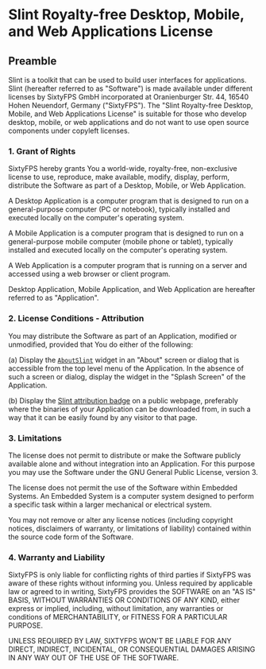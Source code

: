 # Slint Royalty-free Desktop, Mobile, and Web Applications License

## Preamble

Slint is a toolkit that can be used to build user interfaces for applications. Slint (hereafter referred to as "Software") is made available under different licenses by SixtyFPS GmbH incorporated at Oranienburger Str. 44, 16540 Hohen Neuendorf, Germany ("SixtyFPS"). The "Slint Royalty-free Desktop, Mobile, and Web Applications License" is suitable for those who develop desktop, mobile, or web applications and do not want to use open source components under copyleft licenses.

### 1. Grant of Rights

SixtyFPS hereby grants You a world-wide, royalty-free, non-exclusive license to use, reproduce, make available, modify, display, perform, distribute the Software as part of a Desktop, Mobile, or Web Application.

A Desktop Application is a computer program that is designed to run on a general-purpose computer (PC or notebook), typically installed and executed locally on the computer's operating system.

A Mobile Application is a computer program that is designed to run on a general-purpose mobile computer (mobile phone or tablet), typically installed and executed locally on the computer's operating system.

A Web Application is a computer program that is running on a server and accessed using a web browser or client program.

Desktop Application, Mobile Application, and Web Application are hereafter referred to as "Application".

### 2. License Conditions - Attribution

You may distribute the Software as part of an Application, modified or unmodified, provided that You do either of the following:

(a) Display the [`AboutSlint`](https://slint.dev/snapshots/master/docs/slint/src/language/widgets/aboutslint.html) widget in an "About" screen or dialog that is accessible from the top level menu of the Application. In the absence of such a screen or dialog, display the widget in the "Splash Screen" of the Application.

(b) Display the [Slint attribution badge](https://github.com/slint-ui/slint/tree/master/logo/MadeWithSlint-logo-whitebg.png) on a public webpage, preferably where the binaries of your Application can be downloaded from, in such a way that it can be easily found by any visitor to that page.

### 3. Limitations

The license does not permit to distribute or make the Software publicly available alone and without integration into an Application. For this purpose you may use the Software under the GNU General Public License, version 3.

The license does not permit the use of the Software within Embedded Systems. An Embedded System is a computer system designed to perform a specific task within a larger mechanical or electrical system.

You may not remove or alter any license notices (including copyright notices, disclaimers of warranty, or limitations of liability) contained within the source code form of the Software.

### 4. Warranty and Liability

SixtyFPS is only liable for conflicting rights of third parties if SixtyFPS was aware of these rights without informing you. Unless required by applicable law or agreed to in writing, SixtyFPS provides the SOFTWARE on an "AS IS" BASIS, WITHOUT WARRANTIES OR CONDITIONS OF ANY KIND, either express or implied, including, without limitation, any warranties or conditions of MERCHANTABILITY, or FITNESS FOR A PARTICULAR PURPOSE.

UNLESS REQUIRED BY LAW, SIXTYFPS WON'T BE LIABLE FOR ANY DIRECT, INDIRECT, INCIDENTAL, OR CONSEQUENTIAL DAMAGES ARISING IN ANY WAY OUT OF THE USE OF THE SOFTWARE.
